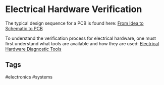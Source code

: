 # Electrical Hardware Verification  

The typical design sequence for a PCB is found here: 
[From Idea to Schematic to PCB](../202110272302)

To understand the verification process for electrical hardware, one must first understand what tools are available and how they are used: 
[Electrical Hardware Diagnostic Tools ](../202110281805)

## Tags
#electronics #systems
